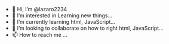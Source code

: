 - 👋 Hi, I’m @lazaro2234
- 👀 I’m interested in Learning new things...
- 🌱 I’m currently learning html, JavaScript...
- 💞️ I’m looking to collaborate on how  to right html, JavaScript...
- 📫 How to reach me ...

<!---
lazaro2234/lazaro2234 is a ✨ special ✨ repository because its `README.md` (this file) appears on your GitHub profile.
You can click the Preview link to take a look at your changes.
--->
